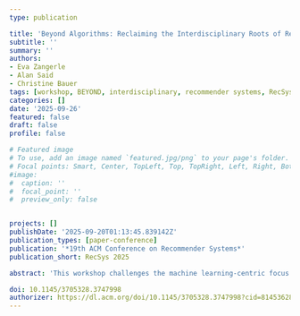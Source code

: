 ```yaml
---
type: publication

title: 'Beyond Algorithms: Reclaiming the Interdisciplinary Roots of Recommender Systems (BEYOND 2025)'
subtitle: ''
summary: ''
authors:
- Eva Zangerle
- Alan Said
- Christine Bauer
tags: [workshop, BEYOND, interdisciplinary, recommender systems, RecSys, personalized systems, non-algorithmic dimensions]
categories: []
date: '2025-09-26' 
featured: false
draft: false
profile: false

# Featured image
# To use, add an image named `featured.jpg/png` to your page's folder.
# Focal points: Smart, Center, TopLeft, Top, TopRight, Left, Right, BottomLeft, Bottom, BottomRight.
#image:
#  caption: ''
#  focal_point: ''
#  preview_only: false


projects: []
publishDate: '2025-09-20T01:13:45.839142Z'
publication_types: [paper-conference]
publication: '*19th ACM Conference on Recommender Systems*'
publication_short: RecSys 2025

abstract: 'This workshop challenges the machine learning-centric focus of modern recommender systems research by reconnecting the field with its interdisciplinary origins and exploring the non-algorithmic dimensions that are crucial to effective recommendation. It fosters a space for reflective, critical, and creative discussions on recommender systems that embrace human values, user experiences, and societal impact. The workshop emphasizes methodological diversity and invites contributions from psychology, human-computer interaction, ethics, design, and other disciplines.'

doi: 10.1145/3705328.3747998
authorizer: https://dl.acm.org/doi/10.1145/3705328.3747998?cid=81453628934
---
```

